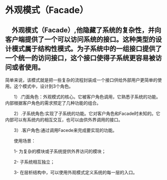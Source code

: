 # 外观模式（Facade）


## 　外观模式（Facade）,他隐藏了系统的复杂性，并向客户端提供了一个可以访问系统的接口。这种类型的设计模式属于结构性模式。为子系统中的一组接口提供了一个统一的访问接口，这个接口使得子系统更容易被访问或者使用。 

简单来说，该模式就是把一些复杂的流程封装成一个接口供给外部用户更简单的使用。这个模式中，设计到3个角色。

　　1）.门面角色：外观模式的核心。它被客户角色调用，它熟悉子系统的功能。内部根据客户角色的需求预定了几种功能的组合。

　　2）.子系统角色:实现了子系统的功能。它对客户角色和Facade时未知的。它内部可以有系统内的相互交互，也可以由供外界调用的接口。

　　3）.客户角色:通过调用Facede来完成要实现的功能。

　　使用场景：

　　1- 为复杂的模块或子系统提供外界访问的模块；

　　2- 子系统相互独立；

　　3- 在层析结构中，可以使用外观模式定义系统的每一层的入口。